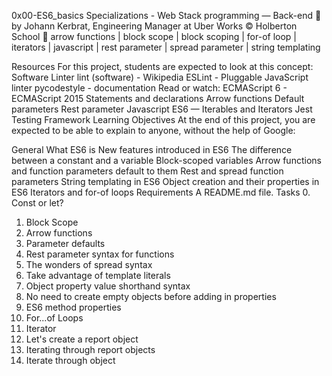 0x00-ES6_basics
Specializations - Web Stack programming ― Back-end
👤 by Johann Kerbrat, Engineering Manager at Uber Works
©️ Holberton School
🔖 arrow functions | block scope | block scoping | for-of loop | iterators | javascript | rest parameter | spread parameter | string templating

Resources
For this project, students are expected to look at this concept:
Software Linter
lint (software) - Wikipedia
ESLint - Pluggable JavaScript linter
pycodestyle - documentation
Read or watch:
ECMAScript 6 - ECMAScript 2015
Statements and declarations
Arrow functions
Default parameters
Rest parameter
Javascript ES6 — Iterables and Iterators
Jest Testing Framework
Learning Objectives
At the end of this project, you are expected to be able to explain to anyone, without the help of Google:

General
What ES6 is
New features introduced in ES6
The difference between a constant and a variable
Block-scoped variables
Arrow functions and function parameters default to them
Rest and spread function parameters
String templating in ES6
Object creation and their properties in ES6
Iterators and for-of loops
Requirements
A README.md file.
Tasks
 0. Const or let?
 1. Block Scope
 2. Arrow functions
 3. Parameter defaults
 4. Rest parameter syntax for functions
 5. The wonders of spread syntax
 6. Take advantage of template literals
 7. Object property value shorthand syntax
 8. No need to create empty objects before adding in properties
 9. ES6 method properties
 10. For...of Loops
 11. Iterator
 12. Let's create a report object
 13. Iterating through report objects
 14. Iterate through object
